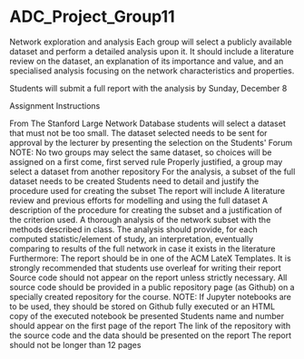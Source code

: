 # ADC_Project_Group11
Network exploration and analysis
Each group will select a publicly available dataset and perform a detailed analysis upon it. It should include a literature review on the dataset, an explanation of its importance and value, and an specialised analysis focusing on the network characteristics and properties.

Students will submit a full report with the analysis by Sunday, December 8

Assignment Instructions

From The Stanford Large Network Database students will select a dataset that must not be too small.
The dataset selected needs to be sent for approval by the lecturer by presenting the selection on the Students' Forum 
NOTE: No two groups may select the same dataset, so choices will be assigned on a first come, first served rule
Properly justified, a group may select a dataset from another repository
For the analysis, a subset of the full dataset needs to be created
Students need to detail and justify the procedure used for creating the subset
The report will include 
A literature review and previous efforts for modelling and using the full dataset
A description of the procedure for creating the subset and a justification of the criterion used.
A thorough analysis of the network subset with the methods described in class. The analysis should provide, for each computed statistic/element of study, an interpretation, eventually comparing to results of the full network in case it exists in the literature
Furthermore:
The report should be in one of the ACM LateX Templates.  It is strongly recommended that students use overleaf for writing their report
Source code should not appear on the report unless strictly necessary. All source code should be provided in a public repository page (as Github) on a specially created repository for the course. NOTE: If Jupyter notebooks are to be used, they should be stored on Github fully executed or an HTML copy of the executed notebook be presented
Students name and number should appear on the first page of the report
The link of the repository with the source code and the data should be presented on the report
The report should not be longer than 12 pages
